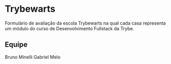 # Trybewarts
Formulário de avaliação da escola Trybewarts na qual cada casa representa um módulo do curso de Desenvolvimento Fullstack da Trybe.

## Equipe
Bruno Minelli
Gabriel Melo